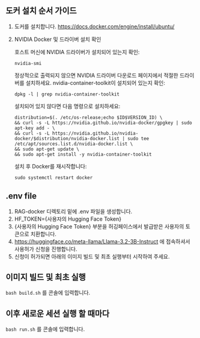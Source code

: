 ## 도커 설치 순서 가이드

1. 도커를 설치합니다. https://docs.docker.com/engine/install/ubuntu/
2. NVIDIA Docker 및 드라이버 설치 확인

    호스트 머신에 NVIDIA 드라이버가 설치되어 있는지 확인:

    ```nvidia-smi```

    정상적으로 출력되지 않으면 NVIDIA 드라이버 다운로드 페이지에서 적절한 드라이버를 설치하세요.
    nvidia-container-toolkit이 설치되어 있는지 확인:

    ```dpkg -l | grep nvidia-container-toolkit```

    설치되어 있지 않다면 다음 명령으로 설치하세요:
    
    ```
    distribution=$(. /etc/os-release;echo $ID$VERSION_ID) \
    && curl -s -L https://nvidia.github.io/nvidia-docker/gpgkey | sudo apt-key add - \
    && curl -s -L https://nvidia.github.io/nvidia-docker/$distribution/nvidia-docker.list | sudo tee /etc/apt/sources.list.d/nvidia-docker.list \
    && sudo apt-get update \
    && sudo apt-get install -y nvidia-container-toolkit
    ```
    설치 후 Docker를 재시작합니다:

    ```sudo systemctl restart docker```

## .env file

1. RAG-docker 디렉토리 밑에 .env 파일을 생성합니다.
2. HF_TOKEN={사용자의 Hugging Face Token}
3. {사용자의 Hugging Face Token} 부분을 허깅페이스에서 발급받은 사용자의 토큰으로 치환합니다.
4. https://huggingface.co/meta-llama/Llama-3.2-3B-Instruct 에 접속하셔서 사용허가 신청을 진행합니다.
5. 신청이 허가되면 아래의 이미지 빌드 및 최초 실행부터 시작하여 주세요.

## 이미지 빌드 및 최초 실행

```bash build.sh``` 를 콘솔에 입력합니다.

## 이후 새로운 세션 실행 할 때마다

```bash run.sh``` 를 콘솔에 입력합니다.